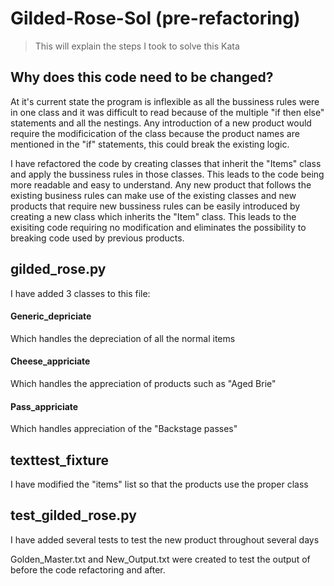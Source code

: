 
# Gilded-Rose-Sol (pre-refactoring)
> This will explain the steps I took to solve this Kata

## Why does this code need to be changed?
At it's current state the program is inflexible as all the bussiness rules were in one class and it was difficult to read because of the multiple "if then else" statements and all the nestings. Any introduction of a new product would require the modificication of the class because the product names are mentioned in the "if" statements, this could break the existing logic.

I have refactored the code by creating classes that inherit the "Items" class and apply the bussiness rules in those classes. This leads to the code being more readable and easy to understand. Any new product that follows the existing business rules can make use of the existing classes and new products that require new bussiness rules can be easily introduced by creating a new class which inherits the "Item" class. This leads to the exisiting code requiring no modification and eliminates the possibility to breaking code used by previous products.

## gilded_rose.py

I have added 3 classes to this file:

#### Generic_depriciate
Which handles the depreciation of all the normal items 

#### Cheese_appriciate
Which handles the appreciation of products such as "Aged Brie"

#### Pass_appriciate
Which handles appreciation of the "Backstage passes"

## texttest_fixture
I have modified the "items" list so that the products use the proper class

## test_gilded_rose.py
I have added several tests to test the new product throughout several days

Golden_Master.txt and New_Output.txt were created to test the output of before the code refactoring and after.
